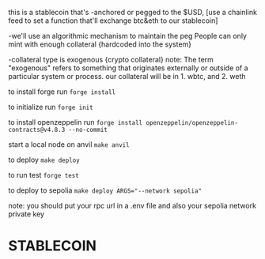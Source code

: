 this is a stablecoin that's 
-anchored or pegged to the $USD, [use a chainlink feed to set a function that'll exchange btc&eth to our stablecoin]

-we'll use an algorithmic mechanism to maintain the peg
    People can only mint with enough collateral {hardcoded into the system}

-collateral type is exogenous {crypto collateral} 
    note: The term "exogenous" refers to something that originates externally or outside of a particular system or process.
    our collateral will be in 
    1. wbtc, and 
    2. weth

to install forge run
``forge install``

to initialize run
``forge init``

to install openzeppelin run
``forge install openzeppelin/openzeppelin-contracts@v4.8.3 --no-commit``

start a local node on anvil
``make anvil``

to deploy
``make deploy``

to run test
``forge test``

to deploy to sepolia
``make deploy ARGS="--network sepolia"``

note: you should put your rpc url in a .env file and also your sepolia network private key

# STABLECOIN
